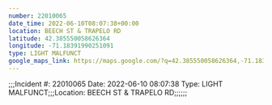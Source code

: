 ```yaml
---
number: 22010065
date_time: 2022-06-10T08:07:38+00:00
location: BEECH ST & TRAPELO RD
latitude: 42.385550058626364
longitude: -71.18391990251091
type: LIGHT MALFUNCT
google_maps_link: https://maps.google.com/?q=42.385550058626364,-71.18391990251091
---
```


;;;Incident #: 22010065  Date: 2022-06-10 08:07:38   Type: LIGHT MALFUNCT;;;Location: BEECH ST & TRAPELO RD;;;;;;
